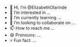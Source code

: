 - 👋 Hi, I’m @ElizabethOlarinde
- 👀 I’m interested in ...
- 🌱 I’m currently learning ...
- 💞️ I’m looking to collaborate on ...
- 📫 How to reach me ...
- 😄 Pronouns: ...
- ⚡ Fun fact: ...

<!---
ElizabethOlarinde/ElizabethOlarinde is a ✨ special ✨ repository because its `README.md` (this file) appears on your GitHub profile.
You can click the Preview link to take a look at your changes.
--->
